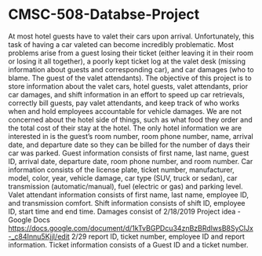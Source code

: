 # CMSC-508-Databse-Project
At most hotel guests have to valet their cars upon arrival. Unfortunately, this task of
having a car valeted can become incredibly problematic. Most problems arise from a guest losing
their ticket (either leaving it in their room or losing it all together), a poorly kept ticket log at the
valet desk (missing information about guests and corresponding car), and car damages (who to
blame. The guest of the valet attendants). The objective of this project is to store information
about the valet cars, hotel guests, valet attendants, prior car damages, and shift information in an
effort to speed up car retrievals, correctly bill guests, pay valet attendants, and keep track of who
works when and hold employees accountable for vehicle damages. We are not concerned about
the hotel side of things, such as what food they order and the total cost of their stay at the hotel.
The only hotel information we are interested in is the guest’s room number, room phone
number, name, arrival date, and departure date so they can be billed for the number of days their
car was parked. Guest information consists of first name, last name, guest ID, arrival date,
departure date, room phone number, and room number. Car information consists of the license
plate, ticket number, manufacturer, model, color, year, vehicle damage, car type (SUV, truck or
sedan), car transmission (automatic/manual), fuel (electric or gas) and parking level. Valet
attendant information consists of first name, last name, employee ID, and transmission comfort.
Shift information consists of shift ID, employee ID, start time and end time. Damages consist of
2/18/2019 Project idea - Google Docs
https://docs.google.com/document/d/1kTvBGPDcu34znBzBRdIwsB8SyClJx-_c84Innu5KjjI/edit 2/29
report ID, ticket number, employee ID and report information. Ticket information consists of a
Guest ID and a ticket number.
